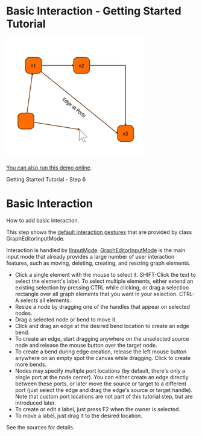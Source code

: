 # Basic Interaction - Getting Started Tutorial

<img src="../../resources/image/tutorial1step6.png" alt="demo-thumbnail" height="320"/>

[You can also run this demo online](https://live.yworks.com/demos/01-tutorial-getting-started/06-basic-interaction/index.html).

Getting Started Tutorial - Step 6

# Basic Interaction

How to add basic interaction.

This step shows the [default interaction gestures](https://docs.yworks.com/yfileshtml/#/dguide/interaction) that are provided by class GraphEditorInputMode.

Interaction is handled by [IInputMode](https://docs.yworks.com/yfileshtml/#/api/IInputMode). [GraphEditorInputMode](https://docs.yworks.com/yfileshtml/#/api/GraphEditorInputMode) is the main input mode that already provides a large number of user interaction features, such as moving, deleting, creating, and resizing graph elements.

- Click a single element with the mouse to select it. SHIFT-Click the text to select the element's label. To select multiple elements, either extend an existing selection by pressing CTRL while clicking, or drag a selection rectangle over all graph elements that you want in your selection. CTRL-A selects all elements.
- Resize a node by dragging one of the handles that appear on selected nodes.
- Drag a selected node or bend to move it.
- Click and drag an edge at the desired bend location to create an edge bend.
- To create an edge, start dragging anywhere on the unselected source node and release the mouse button over the target node.
- To create a bend during edge creation, release the left mouse button anywhere on an empty spot the canvas while dragging. Click to create more bends.
- Nodes may specify multiple port locations (by default, there's only a single port at the node center). You can either create an edge directly between these ports, or later move the source or target to a different port (just select the edge and drag the edge's source or target handle). Note that custom port locations are not part of this tutorial step, but are introduced later.
- To create or edit a label, just press F2 when the owner is selected.
- To move a label, just drag it to the desired location.

See the sources for details.
